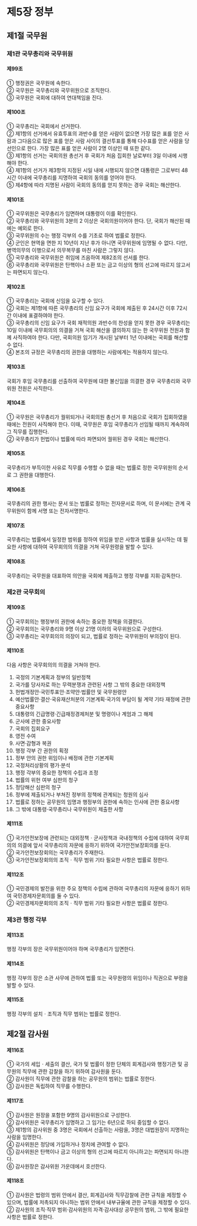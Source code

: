 # 제5장 정부

## 제1절 국무원

### 제1관 국무총리와 국무위원

#### 제99조

① 행정권은 국무원에 속한다.  
② 국무원은 국무총리와 국무위원으로 조직한다.  
③ 국무원은 국회에 대하여 연대책임을 진다.

#### 제100조

① 국무총리는 국회에서 선거한다.  
② 제1항의 선거에서 유효투표의 과반수를 얻은 사람이 없으면 가장 많은 표를 얻은 사람과 그다음으로 많은 표를 얻은 사람 사이의 결선투표를 통해 다수표를 얻은 사람을 당선인으로 한다. 가장 많은 표를 얻은 사람이 2명 이상인 때 또한 같다.  
③ 제1항의 선거는 국회의원 총선거 후 국회가 처음 집회한 날로부터 3일 이내에 시행해야 한다.  
④ 제1항의 선거가 제3항의 지정된 시일 내에 시행되지 않으면 대통령은 그로부터 48시간 이내에 국무총리를 지명하여 국회의 동의를 얻어야 한다.  
⑤ 제4항에 따라 지명된 사람이 국회의 동의를 얻지 못하는 경우 국회는 해산한다.

#### 제101조

① 국무위원은 국무총리가 임면하며 대통령이 이를 확인한다.  
② 국무총리와 국무위원의 3분의 2 이상은 국회의원이어야 한다. 단, 국회가 해산된 때에는 예외로 한다.  
③ 국무위원의 수는 행정 각부의 수를 기초로 하여 법률로 정한다.  
④ 군인은 현역을 면한 지 10년이 지난 후가 아니면 국무위원에 임명될 수 없다. 다만, 병역의무의 이행으로서 의무복무를 마친 사람은 그렇지 않다.  
⑤ 국무총리와 국무위원은 취임에 즈음하여 제82조의 선서를 한다.  
⑥ 국무총리와 국무위원은 탄핵이나 소환 또는 금고 이상의 형의 선고에 따르지 않고서는 파면되지 않는다.  

#### 제102조

① 국무총리는 국회에 신임을 요구할 수 있다.  
② 국회는 제1항에 따른 국무총리의 신임 요구가 국회에 제출된 후 24시간 이후 72시간 이내에 표결하여야 한다.  
③ 국무총리의 신임 요구가 국회 재적의원 과반수의 찬성을 얻지 못한 경우 국무총리는 10일 이내에 국무회의의 의결을 거쳐 국회 해산을 결의하지 않는 한 국무위원 전원과 함께 사직하여야 한다. 다만, 국회의원 임기가 개시된 날부터 1년 이내에는 국회를 해산할 수 없다.  
④ 본조의 규정은 국무총리의 권한을 대행하는 사람에게는 적용하지 않는다.  

#### 제103조

국회가 후임 국무총리를 선출하여 국무원에 대한 불신임을 의결한 경우 국무총리와 국무위원 전원은 사직한다.

#### 제104조

① 국무원은 국무총리가 궐위되거나 국회의원 총선거 후 처음으로 국회가 집회하였을 때에는 전원이 사직해야 한다. 이때, 국무원은 후임 국무총리가 선임될 때까지 계속하여 그 직무를 집행한다.  
② 국무총리가 헌법이나 법률에 따라 파면되어 궐위된 경우 국회는 해산한다.

#### 제105조

국무총리가 부득이한 사유로 직무를 수행할 수 없을 때는 법률로 정한 국무위원의 순서로 그 권한을 대행한다.  

#### 제106조

국무총리의 권한 행사는 문서 또는 법률로 정하는 전자문서로 하며, 이 문서에는 관계 국무위원이 함께 서명 또는 전자서명한다.

#### 제107조

국무총리는 법률에서 일정한 범위를 정하여 위임을 받은 사항과 법률을 실시하는 데 필요한 사항에 대하여 국무회의의 의결을 거쳐 국무원령을 발할 수 있다.

#### 제108조

국무총리는 국무원을 대표하여 의안을 국회에 제출하고 행정 각부를 지휘·감독한다.

### 제2관 국무회의

#### 제109조

① 국무회의는 행정부의 권한에 속하는 중요한 정책을 의결한다.  
② 국무회의는 국무총리와 9명 이상 21명 이하의 국무위원으로 구성한다.  
③ 국무총리는 국무회의의 의장이 되고, 법률로 정하는 국무위원이 부의장이 된다.  

#### 제110조

다음 사항은 국무회의의 의결을 거쳐야 한다.

1. 국정의 기본계획과 정부의 일반정책
2. 국가를 당사자로 하는 무력분쟁과 관련된 사항 그 밖의 중요한 대외정책
3. 헌법개정안·국민투표안·조약안·법률안 및 국무원령안
4. 예산법률안·결산·국유재산처분의 기본계획·국가의 부담이 될 계약 기타 재정에 관한 중요사항
5. 대통령의 긴급명령·긴급재정경제처분 및 명령이나 계엄과 그 해제
6. 군사에 관한 중요사항
7. 국회의 집회요구
8. 영전 수여
9. 사면·감형과 복권
10. 행정 각부 간 권한의 획정
11. 정부 안의 권한 위임이나 배정에 관한 기본계획
12. 국정처리상황의 평가·분석
13. 행정 각부의 중요한 정책의 수립과 조정
14. 법률의 위헌 여부 심판의 청구
15. 정당해산 심판의 청구
16. 정부에 제출되거나 부쳐진 정부의 정책에 관계되는 청원의 심사
17. 법률로 정하는 공무원의 임명과 행정부의 권한에 속하는 인사에 관한 중요사항
18. 그 밖에 대통령·국무총리나 국무위원이 제출한 사항

#### 제111조

① 국가안전보장에 관련되는 대외정책ㆍ군사정책과 국내정책의 수립에 대하여 국무회의의 의결에 앞서 국무총리의 자문에 응하기 위하여 국가안전보장회의를 둔다.  
② 국가안전보장회의는 국무총리가 주재한다.  
③ 국가안전보장회의의 조직ㆍ직무 범위 기타 필요한 사항은 법률로 정한다.

#### 제112조

① 국민경제의 발전을 위한 주요 정책의 수립에 관하여 국무총리의 자문에 응하기 위하여 국민경제자문회의를 둘 수 있다.  
② 국민경제자문회의의 조직ㆍ직무 범위 기타 필요한 사항은 법률로 정한다.  

### 제3관 행정 각부

#### 제113조

행정 각부의 장은 국무위원이어야 하며 국무총리가 임면한다.

#### 제114조

행정 각부의 장은 소관 사무에 관하여 법률 또는 국무원령의 위임이나 직권으로 부령을 발할 수 있다.

#### 제115조

행정 각부의 설치ㆍ조직과 직무 범위는 법률로 정한다.

## 제2절 감사원

#### 제116조

① 국가의 세입ㆍ세출의 결산, 국가 및 법률이 정한 단체의 회계검사와 행정기관 및 공무원의 직무에 관한 감찰을 하기 위하여 감사원을 둔다.  
② 감사원이 직무에 관한 감찰을 하는 공무원의 범위는 법률로 정한다.  
③ 감사원은 독립하여 직무를 수행한다.  

#### 제117조

① 감사원은 원장을 포함한 9명의 감사위원으로 구성한다.  
② 감사위원은 국무총리가 임명하고 그 임기는 6년으로 하되 중임할 수 없다.  
③ 제1항의 감사위원 중 3명은 국회에서 선출하는 사람을, 3명은 대법원장이 지명하는 사람을 임명한다.  
④ 감사위원은 정당에 가입하거나 정치에 관여할 수 없다.  
⑤ 감사위원은 탄핵이나 금고 이상의 형의 선고에 따르지 아니하고는 파면되지 아니한다.  
⑥ 감사원장은 감사위원 가운데에서 호선한다.  

#### 제118조

① 감사원은 법령의 범위 안에서 결산, 회계검사와 직무감찰에 관한 규칙을 제정할 수 있으며, 법률에 저촉되지 아니하는 범위 안에서 내부규율에 관한 규칙을 제정할 수 있다.  
② 감사원의 조직·직무 범위·감사위원의 자격·감사대상 공무원의 범위, 그 밖에 필요한 사항은 법률로 정한다.  

